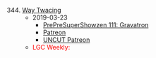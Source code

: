344. [Way Twacing](https://linuxgamecast.com/2019/03/linuxgamecast-weekly-344-way-twacing/)
     * 2019-03-23
        * [PrePreSuperShowzen 111: Gravatron](https://www.patreon.com/posts/prepresupershowz-25600974)
        * [Patreon](https://www.patreon.com/posts/linuxgamecast-25600948)
        * [UNCUT Patreon](https://www.patreon.com/posts/linuxgamecast-25601007)
     * <span style="color:red">LGC Weekly:</span>
